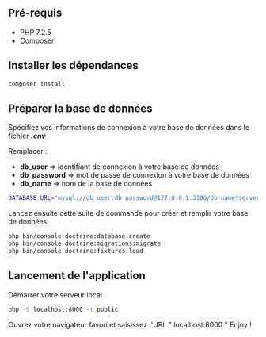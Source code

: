 ## Pré-requis

* PHP 7.2.5
* Composer


## Installer les dépendances

```bash
composer install
```

## Préparer la base de données

Spécifiez vos informations de connexion à votre base de données dans le fichier ***.env***

Remplacer :
  * **db_user** => identifiant de connexion à votre base de données
  * **db_password** => mot de passe de connexion à votre base de données
  * **db_name** => nom de la base de données

```bash
DATABASE_URL="mysql://db_user:db_password@127.0.0.1:3306/db_name?serverVersion=5.7"
```

Lancez ensuite cette suite de commande pour créer et remplir votre base de données

```bash
php bin/console doctrine:database:create
php bin/console doctrine:migrations:migrate
php bin/console doctrine:fixtures:load
```

## Lancement de l'application

Démarrer votre serveur local

```bash
php -S localhost:8000 -t public
```

Ouvrez votre navigateur favori et saisissez l'URL " localhost:8000 "
Enjoy !